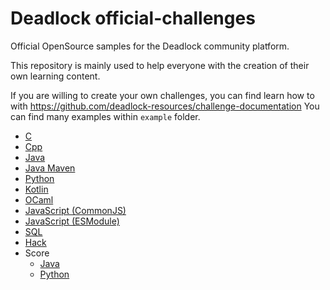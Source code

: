 # Deadlock official-challenges

Official OpenSource samples for the Deadlock community platform.

This repository is mainly used to help everyone with the creation of their own learning content.

If you are willing to create your own challenges, you can find learn how to with https://github.com/deadlock-resources/challenge-documentation
You can find many examples within `example` folder.  

- [C](./example/code_c)
- [Cpp](./example/code_cpp)
- [Java](./example/code_java)
- [Java Maven](./example/code_java_maven)
- [Python](./example/code_python)
- [Kotlin](./example/code_kotlin)
- [OCaml](./example/code_ocaml)
- [JavaScript (CommonJS)](example/code_javascript_commonjs)
- [JavaScript (ESModule)](example/code_javascript_esmodule)
- [SQL](example/code_sql)
- [Hack](example/hack)
- Score
    - [Java](./example/code_score_java)
    - [Python](./example/code_score_python)
